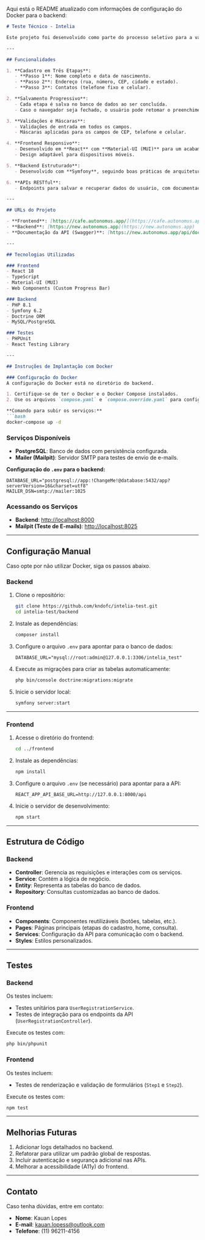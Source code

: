 Aqui está o README atualizado com informações de configuração do Docker para o backend:

```markdown
# Teste Técnico - Intelia

Este projeto foi desenvolvido como parte do processo seletivo para a vaga de Desenvolvedor Full Stack Júnior na **Intelia**. O objetivo é implementar um formulário de cadastro dividido em três etapas, com salvamento progressivo no banco de dados, validações e máscaras nos campos.

---

## Funcionalidades

1. **Cadastro em Três Etapas**:
   - **Passo 1**: Nome completo e data de nascimento.
   - **Passo 2**: Endereço (rua, número, CEP, cidade e estado).
   - **Passo 3**: Contatos (telefone fixo e celular).

2. **Salvamento Progressivo**:
   - Cada etapa é salva no banco de dados ao ser concluída.
   - Caso o navegador seja fechado, o usuário pode retomar o preenchimento de onde parou.

3. **Validações e Máscaras**:
   - Validações de entrada em todos os campos.
   - Máscaras aplicadas para os campos de CEP, telefone e celular.

4. **Frontend Responsivo**:
   - Desenvolvido em **React** com **Material-UI (MUI)** para um acabamento visual moderno.
   - Design adaptável para dispositivos móveis.

5. **Backend Estruturado**:
   - Desenvolvido com **Symfony**, seguindo boas práticas de arquitetura e programação.

6. **APIs RESTful**:
   - Endpoints para salvar e recuperar dados do usuário, com documentação automatizada em **OpenAPI**.

---

## URLs do Projeto

- **Frontend**: [https://cafe.autonomus.app/](https://cafe.autonomus.app/)
- **Backend**: [https://new.autonomus.app](https://new.autonomus.app)
- **Documentação da API (Swagger)**: [https://new.autonomus.app/api/doc](https://new.autonomus.app/api/doc)

---

## Tecnologias Utilizadas

### Frontend
- React 18
- TypeScript
- Material-UI (MUI)
- Web Components (Custom Progress Bar)

### Backend
- PHP 8.1
- Symfony 6.2
- Doctrine ORM
- MySQL/PostgreSQL

### Testes
- PHPUnit
- React Testing Library

---

## Instruções de Implantação com Docker

### Configuração do Docker
A configuração do Docker está no diretório do backend.

1. Certifique-se de ter o Docker e o Docker Compose instalados.
2. Use os arquivos `compose.yaml` e `compose.override.yaml` para configurar os serviços.

**Comando para subir os serviços:**
```bash
docker-compose up -d
```

### Serviços Disponíveis
- **PostgreSQL**: Banco de dados com persistência configurada.
- **Mailer (Mailpit)**: Servidor SMTP para testes de envio de e-mails.

**Configuração do `.env` para o backend:**
```dotenv
DATABASE_URL="postgresql://app:!ChangeMe!@database:5432/app?serverVersion=16&charset=utf8"
MAILER_DSN=smtp://mailer:1025
```

### Acessando os Serviços
- **Backend**: [http://localhost:8000](http://localhost:8000)
- **Mailpit (Teste de E-mails)**: [http://localhost:8025](http://localhost:8025)

---

## Configuração Manual

Caso opte por não utilizar Docker, siga os passos abaixo.

### Backend
1. Clone o repositório:
   ```bash
   git clone https://github.com/kndofc/intelia-test.git
   cd intelia-test/backend
   ```

2. Instale as dependências:
   ```bash
   composer install
   ```

3. Configure o arquivo `.env` para apontar para o banco de dados:
   ```
   DATABASE_URL="mysql://root:admin@127.0.0.1:3306/intelia_test"
   ```

4. Execute as migrações para criar as tabelas automaticamente:
   ```bash
   php bin/console doctrine:migrations:migrate
   ```

5. Inicie o servidor local:
   ```bash
   symfony server:start
   ```

---

### Frontend
1. Acesse o diretório do frontend:
   ```bash
   cd ../frontend
   ```

2. Instale as dependências:
   ```bash
   npm install
   ```

3. Configure o arquivo `.env` (se necessário) para apontar para a API:
   ```
   REACT_APP_API_BASE_URL=http://127.0.0.1:8000/api
   ```

4. Inicie o servidor de desenvolvimento:
   ```bash
   npm start
   ```

---

## Estrutura de Código

### Backend
- **Controller**: Gerencia as requisições e interações com os serviços.
- **Service**: Contém a lógica de negócio.
- **Entity**: Representa as tabelas do banco de dados.
- **Repository**: Consultas customizadas ao banco de dados.

### Frontend
- **Components**: Componentes reutilizáveis (botões, tabelas, etc.).
- **Pages**: Páginas principais (etapas do cadastro, home, consulta).
- **Services**: Configuração da API para comunicação com o backend.
- **Styles**: Estilos personalizados.

---

## Testes

### Backend
Os testes incluem:
- Testes unitários para `UserRegistrationService`.
- Testes de integração para os endpoints da API (`UserRegistrationController`).

Execute os testes com:
```bash
php bin/phpunit
```

### Frontend
Os testes incluem:
- Testes de renderização e validação de formulários (`Step1` e `Step2`).

Execute os testes com:
```bash
npm test
```

---

## Melhorias Futuras
1. Adicionar logs detalhados no backend.
2. Refatorar para utilizar um padrão global de respostas.
3. Incluir autenticação e segurança adicional nas APIs.
4. Melhorar a acessibilidade (A11y) do frontend.

---

## Contato
Caso tenha dúvidas, entre em contato:
- **Nome**: Kauan Lopes
- **E-mail**: kauan.lopess@outlook.com
- **Telefone**: (11) 96211-4156
